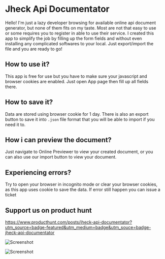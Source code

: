 # Jheck Api Documentator

Hello! I'm just a lazy developer browsing for available online api document generator, but none of them fits on my taste. Most are not that easy to use or some requires you to register in able to use their service. I created this app to simplify the job by filling up the form fields and without even installing any complicated softwares to your local. Just export/import the file and you are ready to go!

## How to use it?
This app is free for use but you have to make sure your javascript and browser cookies are enabled. Just open App page then fill up all fields there.


## How to save it?
Data are stored using browser cookie for 1 day. There is also an export button to save it into `.json` file format that you will be able to import if you need it to.

## How i can preview the document?
Just navigate to Online Previewer to view your created document, or you can also use our import button to view your document.

## Experiencing errors?
Try to open your browser in incognito mode or clear your browser cookies, as this app uses cookie to save the data. If error still happen you can issue a ticket

## Support us on product hunt

https://www.producthunt.com/posts/jheck-api-documentator?utm_source=badge-featured&utm_medium=badge&utm_souce=badge-jheck-api-documentator

![Screenshot](screenshot-1.png)

![Screenshot](screenshot-1.png)
